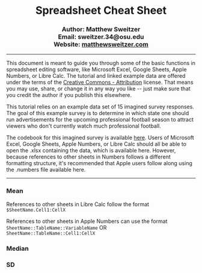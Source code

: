 <h1 align="center"><strong>Spreadsheet Cheat Sheet</strong></h1>

  <h3 align="center">Author: Matthew Sweitzer<br>Email: sweitzer.34@osu.edu<br>Website: <a href="https://www.matthewsweitzer.com">matthewsweitzer.com</a></h3>

<hr>

This document is meant to guide you through some of the basic functions in spreadsheet editing software, like Microsoft Excel, Google Sheets, Apple Numbers, or Libre Calc. The tutorial and linked example data are offered under the terms of the <a href="https://creativecommons.org/licenses/by/4.0/legalcode">Creative Commons - Attribution</a> license. That means you may use, share, or change it in any way you like -- just make sure that you credit the author if you publish this elsewhere.

This tutorial relies on an example data set of 15 imagined survey responses. The goal of this example survey is to determine in which state one should run advertisements for the upcoming professional football season to attract viewers who don't currently watch much professional football.

The codebook for this imagined survey is available <a href="https://github.com/Matt-Sweitzer/Comm3163/blob/master/Fall_2020/Example%20Analyses/Codebook.md">here</a>. Users of Microsoft Excel, Google Sheets, Apple Numbers, or Libre Calc should all be able to open the .xlsx containing the data, which is available here. However, because references to other sheets in Numbers follows a different formatting structure, it's recommended that Apple users follow along using the .numbers file available here.

<hr>

### Mean

References to other sheets in Libre Calc follow the format `$SheetName.Cell1:CellX`

References to other sheets in Apple Numbers can use the format `SheetName::TableName::VariableName` OR `SheetName::TableName::Cell1:CellX`

### Median

### SD
